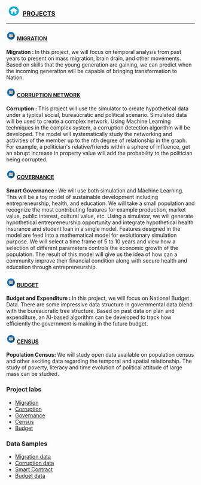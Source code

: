 
### <img src = "sample/home.png" width="40" height="25" /> [PROJECTS](https://npdatax.github.io/)

------------------------

#### <img src = "sample/lecture.png" width="25" height="25" /> [MIGRATION](https://npdatax.github.io/migration)
           
<p>
                    <b> Migration : </b> In this project, we will focus on temporal analysis from past years to present on mass migration, 
                    brain drain, and other movements. Based on skills that the young generation are gaining, 
                    we can predict when the incoming generation will be capable of bringing transformation to Nation.   
                </p>
                
                
                
                
#### <img src = "sample/lecture.png" width="25" height="25" /> [CORRUPTION NETWORK](https://npdatax.github.io/network)
<p>
                     <b> Corruption : </b> This project will use the simulator to create hypothetical data under a typical social, 
                     bureaucratic and political scenario. Simulated data will be used to create a complex network. 
                     Using Machine Learning techniques in the complex system, a corruption detection algorithm will
                     be developed. The model will systematically study the networking and activities of the member 
                     up to the nth degree of relationship in the graph. For example, a politician's relative/friends 
                     within a sphere of influence, get an abrupt increase in property value will add the probability 
                     to the politician being corrupted.
                </p>
                
                
                
                
#### <img src = "sample/lecture.png" width="25" height="25" /> [GOVERNANCE](https://npdatax.github.io/governance)                
<p>
                    <b> Smart Governance : </b> We will use both simulation and Machine Learning. This will be a toy model of sustainable development
                    including entrepreneurship, health, and education. We will take a small population and recognize the 
                    most contributing features for example production, market value, public interest, cultural value, etc. 
                    Using a simulator, we will generate hypothetical entrepreneurship opportunity and integrate hypothetical
                    health insurance and student loan in a single model. Features designed in the model are feed into a
                    mathematical model for evolutionary simulation purpose. We will select a time frame of 5 to 10 years 
                    and view how a selection of different parameters controls the economic growth of the population. 
                    The result of this model will give us the idea of how can a community improve their financial condition
                    along with secure health and education through entrepreneurship.
                </p>
                
                
                
                
                
#### <img src = "sample/lecture.png" width="25" height="25" /> [BUDGET](https://npdatax.github.io/governance)
<p>
                    <b> Budget and Expenditure : </b> In this project, we will focus on National Budget Data. There are some 
                    impressive data structure in governmental data blend with the bureaucratic tree structure. Based on past
                    data on plan and expenditure, an AI-based algorithm can be developed to track how efficiently the government
                    is making in the future budget.
                </p>
                
                
                
                
                
                
#### <img src = "sample/lecture.png" width="25" height="25" /> [CENSUS](https://npdatax.github.io/governance)
<p>
                    <b> Population Census: </b> We will study open data available on population census and other exciting data regarding the temporal and spatial relationship. 
                    The study of poverty, literacy and time evolution of political attitude of large mass can be studied.
                </p>
                    
                    
                    
            
<h3>Project labs</h3>
                <ul>
                    <li> <a href="https://npdatax.github.io/migration/index.html" target="_blank"> Migration </a> </li>
                    <li> <a href="https://npdatax.github.io/corruption/index.html" target="_blank"> Corruption </a> </li>
                    <li> <a href="https://npdatax.github.io/governance/index.html" target="_blank"> Governance </a></li>
                    <li> <a href="https://npdatax.github.io/census/index.html" target="_blank"> Census </a></li>
                    <li> <a href="https://npdatax.github.io/budget/index.html" target="_blank"> Budget </a></li>
                </ul>
                <h3> Data Samples </h3>
                <ul>
                    <li> <a href="data/migration.json" target="_blank"> Migration data </a> </li>
                    <li> <a href="data/corruption.json" target="_blank"> Corruption data </a> </li>
                    <li> <a href="data/contract.json" target="_blank"> Smart Contract </a> </li>
                    <li> <a href="data/budget.csv" target="_blank"> Budget data </a> </li>
                </ul>
           





